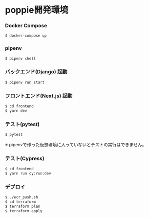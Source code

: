 # poppie開発環境

### Docker Compose
```sh
$ docker-compose up
```

### pipenv
```sh
$ pipenv shell
```

### バックエンド(Django) 起動
```sh
$ pipenv run start
```

### フロントエンド(Next.js) 起動
```sh
$ cd frontend
$ yarn dev
```

### テスト(pytest)
```sh
$ pytest
```
※ pipenvで作った仮想環境に入っていないとテストの実行はできません。

### テスト(Cypress)
```sh
$ cd frontend
$ yarn run cy:run:dev
```

### デプロイ
```sh
$ ./ecr_push.sh
$ cd terraform
$ terraform plan
$ terraform apply
```
